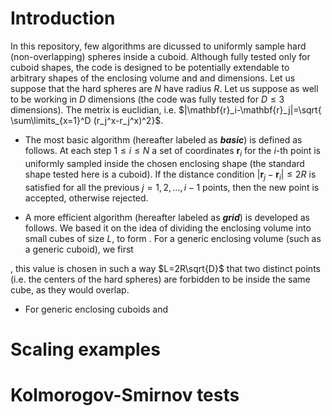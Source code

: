 # Introduction
In this repository, few algorithms are dicussed to uniformly sample hard (non-overlapping) spheres inside a cuboid. Although fully tested only for cuboid shapes, the code is designed to be potentially extendable to arbitrary shapes of the enclosing volume and and dimensions. Let us suppose that the hard spheres are $N$ have radius $R$. Let us suppose as well to be working in $D$ dimensions (the code was fully tested for $D\leq 3$ dimensions). The metrix is euclidian, i.e. $|\mathbf{r}_i-\mathbf{r}_j|=\sqrt{ \sum\limits_{x=1}^D (r_j^x-r_j^x)^2}$.

- The most basic algorithm (hereafter labeled as **_basic_**) is defined as follows. At each step $1\leq i\leq N$ a set of coordinates $\mathbf{r}_i$ for the _i_-th point is uniformly sampled inside the chosen enclosing shape (the standard shape tested here is a cuboid). If the distance condition $|\mathbf{r}_j-\mathbf{r}_i|\leq 2R$ is satisfied for all the previous $j=1, 2, \dots, i-1$ points, then the new point is accepted, otherwise rejected.

<!--- - Second, we tested another possible approach (hereafter labeled as **_joint_**), where a set of $N$ coordinates is directly sampled from the beginning. Then,--->

- A more efficient algorithm (hereafter labeled as **_grid_**) is developed as follows. We based it on the idea of dividing the enclosing volume into small cubes of size $L$, to form . For a generic enclosing volume (such as a generic cuboid), we first 

, this value is chosen in such a way $L=2R\sqrt{D}$ that two distinct points (i.e. the centers of the hard spheres) are forbidden to be inside the same cube, as they would overlap. 

-   For generic enclosing cuboids and 

# Scaling examples

# Kolmorogov-Smirnov tests
